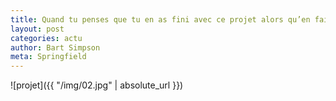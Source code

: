 ```yaml
---
title: Quand tu penses que tu en as fini avec ce projet alors qu’en fait pas du tout
layout: post
categories: actu
author: Bart Simpson
meta: Springfield
---
```


![projet]({{ "/img/02.jpg" | absolute_url }})